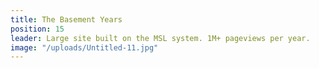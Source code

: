 ```yaml
---
title: The Basement Years
position: 15
leader: Large site built on the MSL system. 1M+ pageviews per year.
image: "/uploads/Untitled-11.jpg"
---
```


